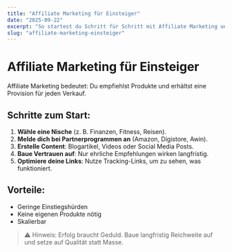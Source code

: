```yaml
---
title: "Affiliate Marketing für Einsteiger"
date: "2025-09-22"
excerpt: "So startest du Schritt für Schritt mit Affiliate Marketing und baust dir ein Einkommen auf."
slug: "affiliate-marketing-einsteiger"
---
```


# Affiliate Marketing für Einsteiger

Affiliate Marketing bedeutet: Du empfiehlst Produkte und erhältst eine Provision für jeden Verkauf.

## Schritte zum Start:
1. **Wähle eine Nische** (z. B. Finanzen, Fitness, Reisen).  
2. **Melde dich bei Partnerprogrammen an** (Amazon, Digistore, Awin).  
3. **Erstelle Content**: Blogartikel, Videos oder Social Media Posts.  
4. **Baue Vertrauen auf**: Nur ehrliche Empfehlungen wirken langfristig.  
5. **Optimiere deine Links**: Nutze Tracking-Links, um zu sehen, was funktioniert.

## Vorteile:
- Geringe Einstiegshürden  
- Keine eigenen Produkte nötig  
- Skalierbar  

> ⚠️ Hinweis: Erfolg braucht Geduld. Baue langfristig Reichweite auf und setze auf Qualität statt Masse.
